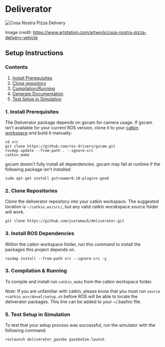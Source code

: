 # Deliverator

![Cosa Nostra Pizza Delivery](https://raw.githubusercontent.com/juztamau5/deliverator/master/Cosa_Notra_Pizza_Delivery_Vehicle_by_Igor_Sobolevsky.jpg "The Deliverator")

Image credit: https://www.artstation.com/artwork/cosa-nostra-pizza-delivery-vehicle

## Setup Instructions

### Contents
1. [Install Prerequisites](#1-install-prerequisites)
2. [Clone repository](#2-clone-repository)
3. [Compilation/Running](#3-compilationrunning)
4. [Generate Documentation](#4-generate-documentation)
5. [Test Setup in Simulation](#5-test-setup-in-simulation)

### 1. Install Prerequisites

The Deliverator package depends on gscam for camera usage. If gscam isn't available for your current ROS version, clone it to your [catkin workspace](http://wiki.ros.org/catkin/workspaces) and build it manually:

```shell
cd src
git clone https://github.com/ros-drivers/gscam.git
rosdep update --from-path . --ignore-src
catkin_make
```

gscam doesn't fully install all dependencies. gscam may fail at runtime if the following package isn't installed:

```shell
sudo apt-get install gstreamer0.10-plugins-good
```

### 2. Clone Repositories

Clone the deliverator repository into your catkin workspace. The suggested location is `~/catkin_ws/src/`, but any valid catkin worskspace source folder will work.

```git clone https://github.com/juztamau5/deliverator.git```

### 3. Install ROS Dependencies

Within the catkin workspace folder, run this command to install the packages this project depends on.

```rosdep install --from-path src --ignore-src -y```

### 3. Compilation & Running

To compile and install run `catkin_make` from the catkin workspace folder.

_Note:_ If you are unfamiliar with catkin, please know that you must run `source <catkin_ws>/devel/setup.sh` before ROS will be able to locate the deliverator packages. This line can be added to your ~/.bashrc file.

### 5. Test Setup in Simulation

To test that your setup process was successful, run the simulator with the following command:

```roslaunch deliverator_gazebo gazeboSim.launch```
